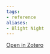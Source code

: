 ```yaml
---
tags:
- reference
aliases:
- Blight Night
---
```

[Open in Zotero](zotero://select/items/@Adventures.BlightNight)

